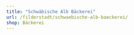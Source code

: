```yaml
---
title: "Schwäbische Alb Bäckerei"
url: /filderstadt/schwaebische-alb-baeckerei/
shop: Bäckerei
---
```

